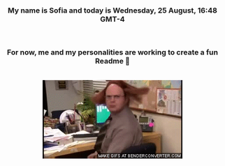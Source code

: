 


<div align="center">
<h3 >My name is Sofia and today is Wednesday, 25 August, 16:48 GMT-4</h3><br>
<h3 >For now, me and my personalities are working to create a fun Readme 👋
</h3><br>
<img src='img/dwight.gif' alt='working...'/>
</div>
